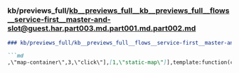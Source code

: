 ### kb/previews_full/kb__previews_full__kb__previews_full__flows__service-first__master-and-slot@guest.har.part003.md.part001.md.part002.md

```md
### kb/previews_full/kb__previews_full__flows__service-first__master-and-slot@guest.har.part003.md.part001.md (part 002)

```md
,\"map-container\",3,\"click\"],[1,\"static-map\"]],template:function(c,m){c&1&&Q(0,Sa,2,6,\"img\"
```

```

```
